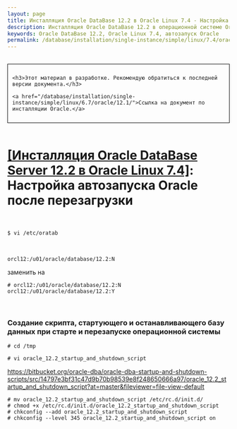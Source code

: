 ```yaml
---
layout: page
title: Инсталляция Oracle DataBase 12.2 в Oracle Linux 7.4 - Настройка автозапуска Oracle после перезагрузки
description: Инсталляция Oracle DataBase 12.2 в операционной системе Oracle Linux 7.4 - Настройка автозапуска Oracle после перезагрузки
keywords: Oracle DataBase 12.2, Oracle Linux 7.4, автозапуск Oracle
permalink: /database/installation/single-instance/simple/linux/7.4/oracle/12.2/autorstart-oracle-after-restart/
---
```


<br/>

<div style="padding:10px; border:thin solid black;">

    <h3>Этот материал в разработке. Рекомендую обратиться к последней версии документа.</h3>

    <a href="/database/installation/single-instance/simple/linux/6.7/oracle/12.1/">Ссылка на документ по инсталляции Oracle.</a>

</div>

<br/>

# <a href="/database/installation/single-instance/simple/linux/7.4/oracle/12.2/">[Инсталляция Oracle DataBase Server 12.2 в Oracle Linux 7.4]</a>: Настройка автозапуска Oracle после перезагрузки

<br/>

    $ vi /etc/oratab

<br/>

    orcl12:/u01/oracle/database/12.2:N

заменить на

    # orcl12:/u01/oracle/database/12.2:N
    orcl12:/u01/oracle/database/12.2:Y

<br/>

### Создание скрипта, стартующего и останавливающего базу данных при старте и перезапуске операционной системы

<!-- Скрипт следующего содержания мы добавим в автозагрузку (выполнив команды после данного скрипта):


<script src="http://gist-it.appspot.com/https://github.com/oradev/oracle-dba-scripts/blob/master/oracle_12R1_startup_and_shutdown_script">
</script> -->

    # cd /tmp

    # vi oracle_12.2_startup_and_shutdown_script

https://bitbucket.org/oracle-dba/oracle-dba-startup-and-shutdown-scripts/src/14797e3bf31c47d9b70b98539e8f248650666a97/oracle_12.2_startup_and_shutdown_script?at=master&fileviewer=file-view-default

<!-- # wget -O startupOracleDatabase12R1 https://github.com/oradev/oracle-dba-scripts/raw/master/oracle_12R1_startup_and_shutdown_script -->

    # mv oracle_12.2_startup_and_shutdown_script /etc/rc.d/init.d/
    # chmod +x /etc/rc.d/init.d/oracle_12.2_startup_and_shutdown_script
    # chkconfig --add oracle_12.2_startup_and_shutdown_script
    # chkconfig --level 345 oracle_12.2_startup_and_shutdown_script on
